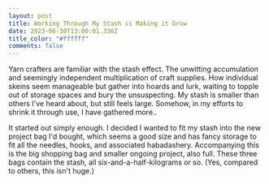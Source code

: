```yaml
---
layout: post
title: Working Through My Stash is Making it Grow
date: 2023-06-30T13:00:01.336Z
title_color: "#ffffff"
comments: false
---
```

Yarn crafters are familiar with the stash effect. The unwitting accumulation and seemingly independent multiplication of craft supplies. How individual skeins seem manageable but gather into hoards and lurk, waiting to topple out of storage spaces and bury the unsuspecting. My stash is smaller than others I've heard about, but still feels large. Somehow, in my efforts to shrink it through use, I have gathered more..

I﻿t started out simply enough. I decided I wanted to fit my stash into the new project bag I'd bought, which seems a good size and has fancy storage to fit all the needles, hooks, and associated habadashery. Accompanying this is the big shopping bag and smaller ongoing project, also full. These three bags contain the stash, all six-and-a-half-kilograms or so. (Yes, compared to others, this isn't huge.)